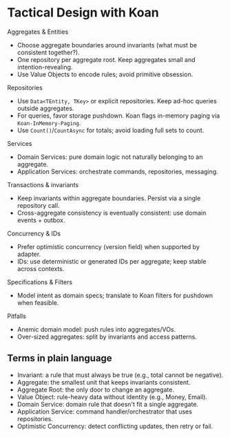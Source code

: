 # Tactical Design with Koan

Aggregates & Entities
- Choose aggregate boundaries around invariants (what must be consistent together?).
- One repository per aggregate root. Keep aggregates small and intention-revealing.
- Use Value Objects to encode rules; avoid primitive obsession.

Repositories
- Use `Data<TEntity, TKey>` or explicit repositories. Keep ad-hoc queries outside aggregates.
- For queries, favor storage pushdown. Koan flags in-memory paging via `Koan-InMemory-Paging`.
- Use `Count()`/`CountAsync` for totals; avoid loading full sets to count.

Services
- Domain Services: pure domain logic not naturally belonging to an aggregate.
- Application Services: orchestrate commands, repositories, messaging.

Transactions & invariants
- Keep invariants within aggregate boundaries. Persist via a single repository call.
- Cross-aggregate consistency is eventually consistent: use domain events + outbox.

Concurrency & IDs
- Prefer optimistic concurrency (version field) when supported by adapter.
- IDs: use deterministic or generated IDs per aggregate; keep stable across contexts.

Specifications & Filters
- Model intent as domain specs; translate to Koan filters for pushdown when feasible.

Pitfalls
- Anemic domain model: push rules into aggregates/VOs.
- Over-sized aggregates: split by invariants and access patterns.

## Terms in plain language
- Invariant: a rule that must always be true (e.g., total cannot be negative).
- Aggregate: the smallest unit that keeps invariants consistent.
- Aggregate Root: the only door to change an aggregate.
- Value Object: rule-heavy data without identity (e.g., Money, Email).
- Domain Service: domain rule that doesn't fit a single aggregate.
- Application Service: command handler/orchestrator that uses repositories.
- Optimistic Concurrency: detect conflicting updates, then retry or fail.
